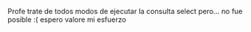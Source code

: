 Profe trate de todos modos de ejecutar la consulta select
pero...
no fue posible :(
espero valore mi esfuerzo
